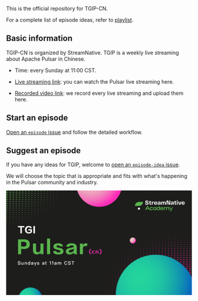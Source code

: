 This is the official repository for TGIP-CN.

For a complete list of episode ideas, refer to [playlist](/playlist.md).

## Basic information

TGIP-CN is organized by StreamNative. TGIP is a weekly live streaming about Apache Pulsar in Chinese.

* Time: every Sunday at 11:00 CST.

* [Live streaming link](https://live.bilibili.com/21468418): you can watch the Pulsar live streaming here.

* [Recorded video link](https://space.bilibili.com/391380821/channel/detail?cid=98214): we record every live streaming and upload them here.

## Start an episode

[Open an `episode` issue](https://github.com/streamnative/tgip-cn/issues/new/choose) and follow the detailed workflow.

## Suggest an episode 

If you have any ideas for TGIP, welcome to [open an `episode-idea` issue](https://github.com/streamnative/tgip-cn/issues/new/choose).

We will choose the topic that is appropriate and fits with what's happening in the Pulsar community and industry.

![](image/cover.png)
